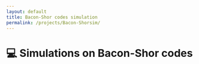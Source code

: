 ```yaml
---
layout: default
title: Bacon-Shor codes simulation
permalink: /projects/Bacon-Shorsim/
---
```


# 💻 Simulations on Bacon-Shor codes 

